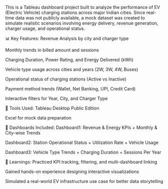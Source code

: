 This is a Tableau dashboard project built to analyze the performance of EV (Electric Vehicle) charging stations across major Indian cities. Since real-time data was not publicly available, a mock dataset was created to simulate realistic scenarios involving energy delivery, revenue generation, charger usage, and operational status.

📊 Key Features: Revenue Analysis by city and charger type

Monthly trends in billed amount and sessions

Charging Duration, Power Rating, and Energy Delivered (kWh)

Vehicle type usage across cities and years (2W, 3W, 4W, Buses)

Operational status of charging stations (Active vs Inactive)

Payment method trends (Wallet, Net Banking, UPI, Credit Card)

Interactive filters for Year, City, and Charger Type

📍 Tools Used: Tableau Desktop Public Edition

Excel for mock data preparation

📁 Dashboards Included: Dashboard1: Revenue & Energy KPIs + Monthly & City-wise Trends

Dashboard2: Station Operational Status + Utilization Rate + Vehicle Usage

Dashboard3: Vehicle Type Trends + Charging Duration + Sessions Per Year

🧠 Learnings: Practiced KPI tracking, filtering, and multi-dashboard linking

Gained hands-on experience designing interactive visualizations

Simulated a real-world EV infrastructure use case for better data storytelling
